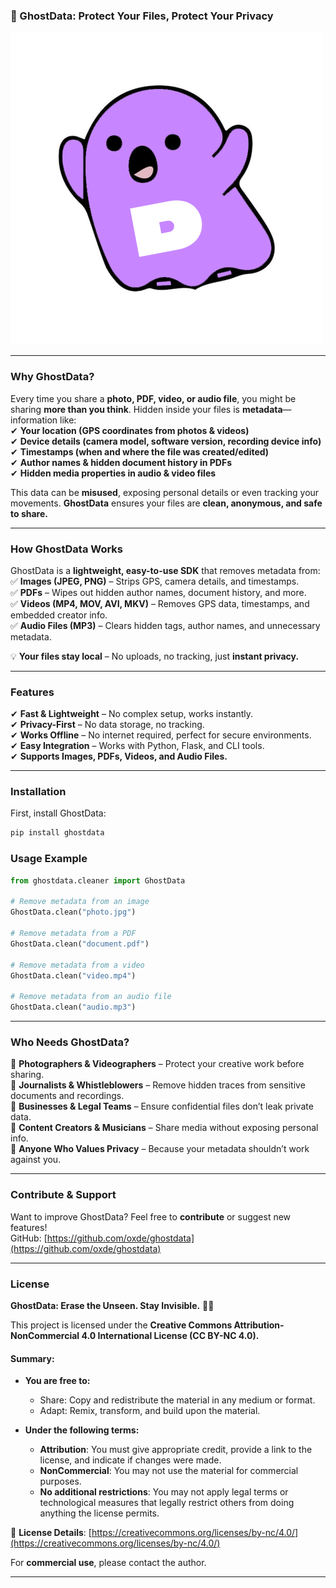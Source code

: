 ### **👻 GhostData: Protect Your Files, Protect Your Privacy**  
![GhostData Logo](ghost_data.png)  

---

### **Why GhostData?**  
Every time you share a **photo, PDF, video, or audio file**, you might be sharing **more than you think**. Hidden inside your files is **metadata**—information like:  
✔ **Your location (GPS coordinates from photos & videos)**  
✔ **Device details (camera model, software version, recording device info)**  
✔ **Timestamps (when and where the file was created/edited)**  
✔ **Author names & hidden document history in PDFs**  
✔ **Hidden media properties in audio & video files**  

This data can be **misused**, exposing personal details or even tracking your movements. **GhostData** ensures your files are **clean, anonymous, and safe to share.**  

---

### **How GhostData Works**  
GhostData is a **lightweight, easy-to-use SDK** that removes metadata from:  
✅ **Images (JPEG, PNG)** – Strips GPS, camera details, and timestamps.  
✅ **PDFs** – Wipes out hidden author names, document history, and more.  
✅ **Videos (MP4, MOV, AVI, MKV)** – Removes GPS data, timestamps, and embedded creator info.  
✅ **Audio Files (MP3)** – Clears hidden tags, author names, and unnecessary metadata.  

💡 **Your files stay local** – No uploads, no tracking, just **instant privacy.**  

---

### **Features**  
✔ **Fast & Lightweight** – No complex setup, works instantly.  
✔ **Privacy-First** – No data storage, no tracking.  
✔ **Works Offline** – No internet required, perfect for secure environments.  
✔ **Easy Integration** – Works with Python, Flask, and CLI tools.  
✔ **Supports Images, PDFs, Videos, and Audio Files.**  

---

### **Installation**  
First, install GhostData:  
```bash
pip install ghostdata
```

### **Usage Example**  
```python
from ghostdata.cleaner import GhostData

# Remove metadata from an image
GhostData.clean("photo.jpg")

# Remove metadata from a PDF
GhostData.clean("document.pdf")

# Remove metadata from a video
GhostData.clean("video.mp4")

# Remove metadata from an audio file
GhostData.clean("audio.mp3")
```

---

### **Who Needs GhostData?**  
🔹 **Photographers & Videographers** – Protect your creative work before sharing.  
🔹 **Journalists & Whistleblowers** – Remove hidden traces from sensitive documents and recordings.  
🔹 **Businesses & Legal Teams** – Ensure confidential files don’t leak private data.  
🔹 **Content Creators & Musicians** – Share media without exposing personal info.  
🔹 **Anyone Who Values Privacy** – Because your metadata shouldn’t work against you.  

---

### **Contribute & Support**  
Want to improve GhostData? Feel free to **contribute** or suggest new features!  
GitHub: [https://github.com/oxde/ghostdata](https://github.com/oxde/ghostdata)  

---

### **License**
**GhostData: Erase the Unseen. Stay Invisible.** 🕵️‍♂️  

This project is licensed under the **Creative Commons Attribution-NonCommercial 4.0 International License (CC BY-NC 4.0).**  

#### **Summary:**  
- **You are free to:**
  - Share: Copy and redistribute the material in any medium or format.
  - Adapt: Remix, transform, and build upon the material.  

- **Under the following terms:**  
  - **Attribution**: You must give appropriate credit, provide a link to the license, and indicate if changes were made.  
  - **NonCommercial**: You may not use the material for commercial purposes.  
  - **No additional restrictions**: You may not apply legal terms or technological measures that legally restrict others from doing anything the license permits.  

🔗 **License Details**: [https://creativecommons.org/licenses/by-nc/4.0/](https://creativecommons.org/licenses/by-nc/4.0/)  

For **commercial use**, please contact the author.  

---
